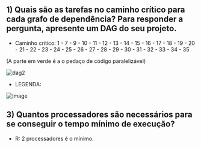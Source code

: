 ## 1) Quais são as tarefas no caminho crítico para cada grafo de dependência? Para responder a pergunta, apresente um DAG do seu projeto.  
  
- Caminho crítico: 1 - 7 - 9 - 10 - 11 - 12 - 13 - 14 - 15 - 16 - 17 - 18 - 19 - 20 - 21 - 22 - 23 - 24 - 25 - 26 - 27 - 28 - 29 - 30 - 31 - 32 - 33 - 34 - 35

(A parte em verde é a o pedaço de código paralelizável)
  
![dag2](https://user-images.githubusercontent.com/16262291/197430646-ef7ce20b-2081-4274-93b3-3809539c800a.png)

- LEGENDA:   

![image](https://user-images.githubusercontent.com/74507357/197428629-35298324-d85d-4eed-86ef-3c338aee6b4e.png)  
  
  
  
  
## 3) Quantos processadores são necessários para se conseguir o tempo mínimo de execução?  
- R: 2 processadores é o mínimo.
